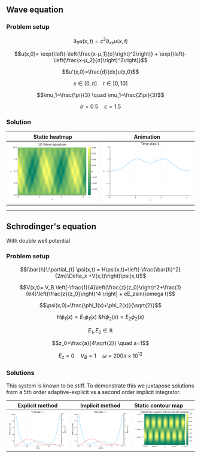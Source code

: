 ## Wave equation 

### Problem setup
$$\partial_{tt} u(x,t) = c^2 \partial_{xx} u(x,t)$$

$$u(x,0)= \exp{\left(-\left(\frac{x-μ_1}{σ}\right)^2\right)} + \exp{\left(-\left(\frac{x-μ_2}{σ}\right)^2\right)}$$

$$u'(x,0)=\frac{d}{dx}u(x,0)$$

$$x\in[0,\pi] \quad t\in[0,10]$$

$$\mu_1=\frac{\pi}{3} \quad \mu_1=\frac{2\pi}{3}$$

$$\sigma=0.5 \quad c=1.5$$

### Solution
Static heatmap             |  Animation
:-------------------------:|:-------------------------:
[![name](https://github.com/dynamic-queries/LinearPDEs/blob/main/figures/contour_wave.png)](https://github.com/dynamic-queries/LinearPDEs/blob/main/figures/contour_wave.png)  |  [![name](https://github.com/dynamic-queries/LinearPDEs/blob/main/figures/wave.gif)](https://github.com/dynamic-queries/LinearPDEs/blob/main/figures/wave.gif)

---

## Schrodinger's equation 
With double well potential

### Problem setup
$$i\bar{h}\:\partial_{t} \psi(x,t) = H\psi(x,t)=\left(-\frac{\bar{h}^2}{2m}\Delta_x +V(x,t)\right)\psi(x,t)$$

$$V(x,t)= V_B \left[-\frac{1}{4}\left(\frac{z}{z_0}\right)^2+\frac{1}{64}\left(\frac{z}{z_0}\right)^4 \right] + eE_zsin(\omega t)$$

$$\psi(x,0)=\frac{\phi_1(x)+\phi_2(x)}{\sqrt{2}}$$

$$H\phi_1(x)=E_1\phi_1(x) \textrm{ \& } H\phi_2(x)=E_2\phi_2(x)$$ 

$$E_1,E_2 \in \mathbb{R}$$

$$z_0=\frac{a}{4\sqrt{2}} \quad a=1$$

$$E_z=0 \quad V_B = 1 \quad \omega=200\pi\times10^{12}$$

### Solutions

This system is known to be stiff. To demonstrate this we juxtapose solutions from a 5th order adaptive-explicit vs a second order implicit integrator.

Explicit method           |  Implicit method | Static contour map |
:-------------------------:|:-------------------------:|:-------------------------|
[![name](https://github.com/dynamic-queries/LinearPDEs/blob/main/figures/SE_explicit.gif)](https://github.com/dynamic-queries/LinearPDEs/blob/main/figures/SE_explicit.gif)  |  [![name](https://github.com/dynamic-queries/LinearPDEs/blob/main/figures/SE_implicit.gif)](https://github.com/dynamic-queries/LinearPDEs/blob/main/figures/SE_implicit.gif) | [![name](https://github.com/dynamic-queries/LinearPDEs/blob/main/figures/contour_SE.png)](https://github.com/dynamic-queries/LinearPDEs/blob/main/figures/contour_SE.png)

